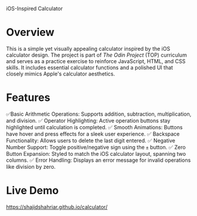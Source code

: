 iOS-Inspired Calculator

# Overview
This is a simple yet visually appealing calculator inspired by the iOS calculator design. The project is part of *The Odin Project* (TOP) curriculum and serves as a practice exercise to reinforce JavaScript, HTML, and CSS skills. It includes essential calculator functions and a polished UI that closely mimics Apple's calculator aesthetics.

# Features
✅Basic Arithmetic Operations: Supports addition, subtraction, multiplication, and division.
✅ Operator Highlighting: Active operation buttons stay highlighted until calculation is completed.
✅ Smooth Animations: Buttons have hover and press effects for a sleek user experience.
✅ Backspace Functionality: Allows users to delete the last digit entered.
✅ Negative Number Support: Toggle positive/negative sign using the `±` button.
✅ Zero Button Expansion: Styled to match the iOS calculator layout, spanning two columns.
✅ Error Handling: Displays an error message for invalid operations like division by zero.



# Live Demo
https://shajidshahriar.github.io/calculator/


